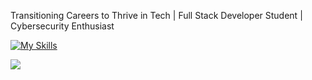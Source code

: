 Transitioning Careers to Thrive in Tech | Full Stack Developer Student | Cybersecurity Enthusiast



[![My Skills](https://skillicons.dev/icons?i=js,html,CSS,flutter,ruby,rails)](https://skillicons.dev)
<!---
Fmoscovo/Fmoscovo is a ✨ special ✨ repository because its `README.md` (this file) appears on your GitHub profile.
You can click the Preview link to take a look at your changes.
--->

![](https://komarev.com/ghpvc/?username=Fmoscovo&style=flat-square&color=red&label=PROFILE+VIEWS)
